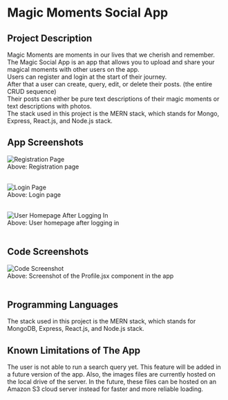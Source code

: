 # Magic Moments Social App

## Project Description

Magic Moments are moments in our lives that we cherish and remember.<br/>
The Magic Social App is an app that allows you to upload and share your magical moments with other users on the app.<br/>
Users can register and login at the start of their journey.<br/>
After that a user can create, query, edit, or delete their posts. (the entire CRUD sequence)<br/>
Their posts can either be pure text descriptions of their magic moments or text descriptions with photos.<br/>
The stack used in this project is the MERN stack, which stands for Mongo, Express, React.js, and Node.js stack.<br/>

## App Screenshots

![Registration Page](https://i.ibb.co/smfDkMp/pj4-screenie-register.jpg) <br />
Above: Registration page
<br /> <br />

![Login Page](https://i.ibb.co/jVX7QBT/pj4-screenie-login.jpg) <br />
Above: Login page
<br /> <br />

![User Homepage After Logging In](https://i.ibb.co/crtQpsp/pj4-screenie1.jpg) <br />
Above: User homepage after logging in
<br /> <br />

## Code Screenshots

![Code Screenshot](https://i.ibb.co/kH8smxR/pj4-screenie-codes.jpg) <br />
Above: Screenshot of the Profile.jsx component in the app
<br /> <br />

## Programming Languages

The stack used in this project is the MERN stack, which stands for MongoDB, Express, React.js, and Node.js stack.

## Known Limitations of The App

The user is not able to run a search query yet. This feature will be added in a future version of the app. Also, the images files are currently hosted on the local drive of the server. In the future, these files can be hosted on an Amazon S3 cloud server instead for faster and more reliable loading.
